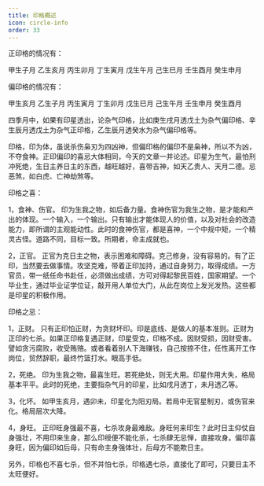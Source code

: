 ```yaml
---
title: 印格概述
icon: circle-info
order: 33
---
```


正印格的情况有：

甲生子月 乙生亥月 丙生卯月 丁生寅月 戊生午月 己生巳月 壬生酉月 癸生申月

偏印格的情况有：

甲生亥月 乙生子月 丙生寅月 丁生卯月 戊生巳月 己生午月 壬生申月 癸生酉月

四季月中，如果有印星透出，论杂气印格，比如庚生戌月透戊土为杂气偏印格、辛生辰月透戊土为杂气正印格，乙生辰月透癸水为杂气偏印格等。

印格，印为体，虽说杀伤枭刃为四凶神，但偏印格的偏印不是枭神，所以不为凶，不夺食神。正印偏印的喜忌大体相同，今天的文章一并论述。印星为生气，最怕刑冲死绝，生日主养日主的东西，越旺越好，喜带吉神，如天乙贵人、天月二德。忌恶煞，如白虎、亡神劫煞等。

印格之喜：

1，食神、伤官。 印为生我之物，如后备力量。食神伤官为我生之物，是才能和产出的体现。一个输入，一个输出。只有输出才能体现人的价值，以及对社会的改造能力，即所谓的主观能动性。此时的食神伤官，都是喜神，一个中规中矩，一个精灵古怪。道路不同，目标一致。所期者，命主成就也。

2，正官。 正官为克日主之物，表示困难和障碍。克己修身，没有容易的。有了正印，当然要去做事情。攻坚克难，带着正印加持，通过自身努力，取得成绩。一方官员，带一纸任命书赴任，必须做出成绩，方可对得起黎民百姓，国家期望。一个毕业生，通过毕业证学位证，敲开用人单位大门，从此在岗位上发光发热。这些都是印星的积极作用。

印格之忌：

1，正财。 只有正印怕正财，为贪财坏印。印是底线、是做人的基本准则。正财为正印的七杀。如果正印格复遇正财，印星受克，印格不成。因财受损，因财受害。譬如贪污腐败，收受贿赂。或者看着别人下海赚钱，自己按捺不住，任性离开工作岗位，贸然辞职，最终竹篮打水。眼高手低。

2，死绝。 印为生我之物，最喜生旺。若死绝处，则无大用。印星作用大失，格局基本平平。此时的死绝，主要指杂气月的印星，比如戌月透丁，未月透乙等。

3，化坏。 如甲生亥月，遇卯未，印星化为阳刃局。若局中无官星制刃，或伤官来化。格局层次大降。

4，身旺。 正印旺身强最不喜，七杀攻身最难敌。身旺何来印生？此时日主仰仗自身强壮，不用印来生身，那么印绶便不能化杀，七杀肆无忌惮，直接攻身。偏印喜身旺，因为偏印如后母，只有命主身强体壮，后母方不能欺日主。

另外，印格也不喜七杀，但不并怕七杀，印格遇七杀，直接化了即可，只要日主不太旺便好。

